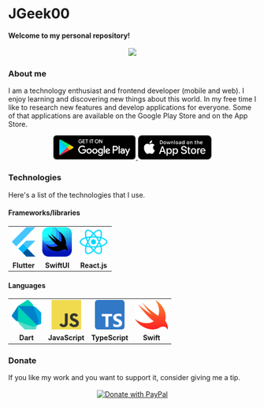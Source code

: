 <h1>JGeek00</h1>
<b>Welcome to my personal repository!</b>
<br>
<br>
<div align="center">
  <img src="https://github-readme-stats.vercel.app/api?username=JGeek00&show_icons=true&count_private=true" />
</div>

<h3>About me</h3>
<p>
  I am a technology enthusiast and frontend developer (mobile and web). I enjoy learning and discovering new things about this world. In my free time I like to research new features and develop applications for everyone. Some of that applications are available on the Google Play Store and on the App Store.
</p>
<div align="center">
  <a href="https://play.google.com/store/apps/dev?id=6730242602709677331&hl=es" target="_blank" rel="noopener noreferrer">
    <img src="./assets/google-play.png" height="50px">
  </a>
  <img src="./assets/app-store.svg" height="50px">
</div>

<h3>Technologies</h3>
<p>Here's a list of the technologies that I use.</p>

<h4>Frameworks/libraries</h4>

<table>
  <tr>
    <td align="center" valign="middle">
      <img src="./assets/flutter.png" alt="flutter" height="60px" />
    </td>
    <td align="center" valign="middle">
      <img src="./assets/swiftui.png" alt="swiftui" height="60px" />
    </td>
    <td align="center" valign="middle">
      <img src="./assets/react.webp" alt="reactjs"  height="60px" />
    </td>
  </tr>
  <tr>
    <td align="center" valign="middle">
      <b>Flutter</b>
    </td>
    <td align="center" valign="middle">
      <b>SwiftUI</b>
    </td>
    <td align="center" valign="middle">
      <b>React.js</b>
    </td>
  </tr>
</table>

<h4>Languages</h4>

<table>
  <tr>
    <td align="center" valign="middle">
      <img src="./assets/dart.png" alt="dart" height="60px" />
    </td>
    <td align="center" valign="middle">
      <img src="./assets/javascript.png" alt="javascript" height="60px" />
    </td>
    <td align="center" valign="middle">
      <img src="./assets/typescript.png" alt="typescript"  height="60px" />
    </td>
    <td align="center" valign="middle">
      <img src="./assets/swift.png" alt="typescript"  height="60px" />
    </td>
  </tr>
  <tr>
    <td align="center" valign="middle">
      <b>Dart</b>
    </td>
    <td align="center" valign="middle">
      <b>JavaScript</b>
    </td>
    <td align="center" valign="middle">
      <b>TypeScript</b>
    </td>
    <td align="center" valign="middle">
      <b>Swift</b>
    </td>
  </tr>
</table>

<h3>Donate</h3>
If you like my work and you want to support it, consider giving me a tip.
<div align="center">
<br>
<a href="https://www.paypal.com/donate/?hosted_button_id=T63UK6AVL3MG8">
  <img src="https://raw.githubusercontent.com/stefan-niedermann/paypal-donate-button/master/paypal-donate-button.png" alt="Donate with PayPal" height="100" />
</a>
</div>